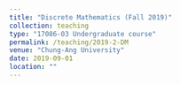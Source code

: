 ```yaml
---
title: "Discrete Mathematics (Fall 2019)"
collection: teaching
type: "17086-03 Undergraduate course"
permalink: /teaching/2019-2-DM
venue: "Chung-Ang University"
date: 2019-09-01
location: ""
---
```

